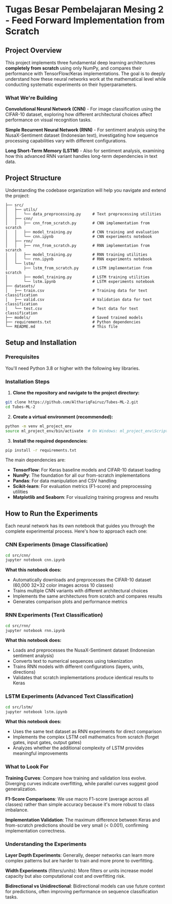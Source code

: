 # Tugas Besar Pembelajaran Mesing 2 - Feed Forward Implementation from Scratch

## Project Overview

This project implements three fundamental deep learning architectures **completely from scratch** using only NumPy, and compares their performance with TensorFlow/Keras implementations. The goal is to deeply understand how these neural networks work at the mathematical level while conducting systematic experiments on their hyperparameters.

### What We're Building

**Convolutional Neural Network (CNN)** - For image classification using the CIFAR-10 dataset, exploring how different architectural choices affect performance on visual recognition tasks.

**Simple Recurrent Neural Network (RNN)** - For sentiment analysis using the NusaX-Sentiment dataset (Indonesian text), investigating how sequence processing capabilities vary with different configurations.

**Long Short-Term Memory (LSTM)** - Also for sentiment analysis, examining how this advanced RNN variant handles long-term dependencies in text data.

## Project Structure

Understanding the codebase organization will help you navigate and extend the project:

```
├── src/
│   ├── utils/
│   │   └── data_preprocessing.py     # Text preprocessing utilities
│   ├── cnn/
│   │   ├── cnn_from_scratch.py       # CNN implementation from scratch
│   │   ├── model_training.py         # CNN training and evaluation
│   │   └── cnn.ipynb                 # CNN experiments notebook
│   ├── rnn/
│   │   ├── rnn_from_scratch.py       # RNN implementation from scratch
│   │   ├── model_training.py         # RNN training utilities
│   │   └── rnn.ipynb                 # RNN experiments notebook
│   └── lstm/
│       ├── lstm_from_scratch.py      # LSTM implementation from scratch
│       ├── model_training.py         # LSTM training utilities
│       └── lstm.ipynb                # LSTM experiments notebook
├── datasets/
│   ├── train.csv                     # Training data for text classification
│   ├── valid.csv                     # Validation data for text classification
│   └── test.csv                      # Test data for text classification
├── models/                           # Saved trained models
├── requirements.txt                  # Python dependencies
└── README.md                         # This file
```

## Setup and Installation

### Prerequisites

You'll need Python 3.8 or higher with the following key libraries.

### Installation Steps

1. **Clone the repository and navigate to the project directory:**
```bash
git clone https://github.com/AlthariqFairuz/Tubes-ML-2.git
cd Tubes-ML-2
```

2. **Create a virtual environment (recommended):**
```bash
python -m venv ml_project_env
source ml_project_env/bin/activate  # On Windows: ml_project_env\Scripts\activate
```

3. **Install the required dependencies:**
```bash
pip install -r requirements.txt
```

The main dependencies are:
- **TensorFlow**: For Keras baseline models and CIFAR-10 dataset loading
- **NumPy**: The foundation for all our from-scratch implementations
- **Pandas**: For data manipulation and CSV handling
- **Scikit-learn**: For evaluation metrics (F1-score) and preprocessing utilities
- **Matplotlib and Seaborn**: For visualizing training progress and results

## How to Run the Experiments

Each neural network has its own notebook that guides you through the complete experimental process. Here's how to approach each one:

### CNN Experiments (Image Classification)

```bash
cd src/cnn/
jupyter notebook cnn.ipynb
```

**What this notebook does:**
- Automatically downloads and preprocesses the CIFAR-10 dataset (60,000 32×32 color images across 10 classes)
- Trains multiple CNN variants with different architectural choices
- Implements the same architectures from scratch and compares results
- Generates comparison plots and performance metrics

### RNN Experiments (Text Classification)

```bash
cd src/rnn/
jupyter notebook rnn.ipynb
```

**What this notebook does:**
- Loads and preprocesses the NusaX-Sentiment dataset (Indonesian sentiment analysis)
- Converts text to numerical sequences using tokenization
- Trains RNN models with different configurations (layers, units, directions)
- Validates that scratch implementations produce identical results to Keras

### LSTM Experiments (Advanced Text Classification)

```bash
cd src/lstm/
jupyter notebook lstm.ipynb
```

**What this notebook does:**
- Uses the same text dataset as RNN experiments for direct comparison
- Implements the complex LSTM cell mathematics from scratch (forget gates, input gates, output gates)
- Analyzes whether the additional complexity of LSTM provides meaningful improvements

### What to Look For

**Training Curves**: Compare how training and validation loss evolve. Diverging curves indicate overfitting, while parallel curves suggest good generalization.

**F1-Score Comparisons**: We use macro F1-score (average across all classes) rather than simple accuracy because it's more robust to class imbalance.

**Implementation Validation**: The maximum difference between Keras and from-scratch predictions should be very small (< 0.001), confirming implementation correctness.

### Understanding the Experiments

**Layer Depth Experiments**: Generally, deeper networks can learn more complex patterns but are harder to train and more prone to overfitting.

**Width Experiments** (filters/units): More filters or units increase model capacity but also computational cost and overfitting risk.

**Bidirectional vs Unidirectional**: Bidirectional models can use future context for predictions, often improving performance on sequence classification tasks.

